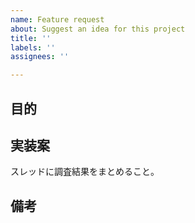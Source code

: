 ```yaml
---
name: Feature request
about: Suggest an idea for this project
title: ''
labels: ''
assignees: ''

---
```


## 目的

## 実装案

スレッドに調査結果をまとめること。

## 備考

